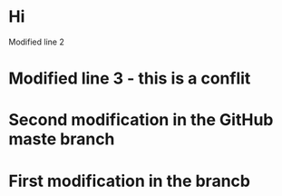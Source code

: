 # Hi
  Modified line 2 
# Modified line 3 - this is a conflit

# Second modification in the GitHub maste branch
# First modification in the brancb

